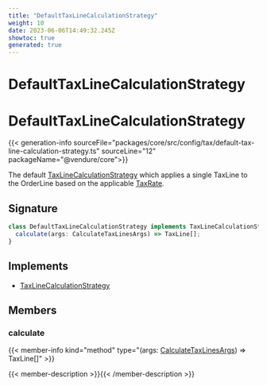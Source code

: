 ```yaml
---
title: "DefaultTaxLineCalculationStrategy"
weight: 10
date: 2023-06-06T14:49:32.245Z
showtoc: true
generated: true
---
```

<!-- This file was generated from the Vendure source. Do not modify. Instead, re-run the "docs:build" script -->

# DefaultTaxLineCalculationStrategy
<div class="symbol">


# DefaultTaxLineCalculationStrategy

{{< generation-info sourceFile="packages/core/src/config/tax/default-tax-line-calculation-strategy.ts" sourceLine="12" packageName="@vendure/core">}}

The default <a href='/typescript-api/tax/tax-line-calculation-strategy#taxlinecalculationstrategy'>TaxLineCalculationStrategy</a> which applies a single TaxLine to the OrderLine
based on the applicable <a href='/typescript-api/entities/tax-rate#taxrate'>TaxRate</a>.

## Signature

```TypeScript
class DefaultTaxLineCalculationStrategy implements TaxLineCalculationStrategy {
  calculate(args: CalculateTaxLinesArgs) => TaxLine[];
}
```
## Implements

 * <a href='/typescript-api/tax/tax-line-calculation-strategy#taxlinecalculationstrategy'>TaxLineCalculationStrategy</a>


## Members

### calculate

{{< member-info kind="method" type="(args: <a href='/typescript-api/tax/tax-line-calculation-strategy#calculatetaxlinesargs'>CalculateTaxLinesArgs</a>) => TaxLine[]"  >}}

{{< member-description >}}{{< /member-description >}}


</div>
